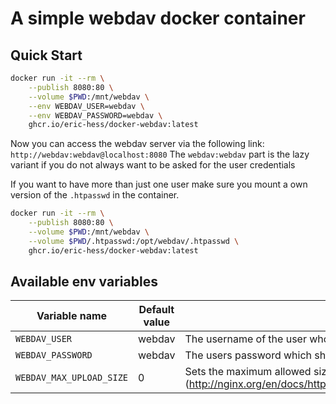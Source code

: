 # A simple webdav docker container

## Quick Start

```bash
docker run -it --rm \
    --publish 8080:80 \
    --volume $PWD:/mnt/webdav \
    --env WEBDAV_USER=webdav \
    --env WEBDAV_PASSWORD=webdav \
    ghcr.io/eric-hess/docker-webdav:latest
```

Now you can access the webdav server via the following link: `http://webdav:webdav@localhost:8080`
The `webdav:webdav` part is the lazy variant if you do not always want to be asked for the user credentials

If you want to have more than just one user make sure you mount a own version of the `.htpasswd` in the container.

```bash
docker run -it --rm \
    --publish 8080:80 \
    --volume $PWD:/mnt/webdav \
    --volume $PWD/.htpasswd:/opt/webdav/.htpasswd \
    ghcr.io/eric-hess/docker-webdav:latest
```

## Available env variables
| Variable name            | Default value | Description                                                                                                                               |
|--------------------------|---------------|-------------------------------------------------------------------------------------------------------------------------------------------|
| `WEBDAV_USER`            | webdav        | The username of the user who should be created                                                                                            |
| `WEBDAV_PASSWORD`        | webdav        | The users password which should be user                                                                                                   |
| `WEBDAV_MAX_UPLOAD_SIZE` | 0             | Sets the maximum allowed size of the client request body. (http://nginx.org/en/docs/http/ngx_http_core_module.html#client_max_body_size)  |